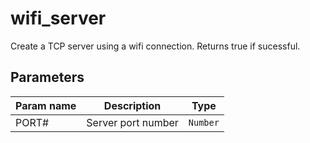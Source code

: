 wifi_server
==========

Create a TCP server using a wifi connection. Returns true if sucessful.

Parameters
----------

| Param name | Description | Type     |
 ------------|-------------|----------
| PORT#     | Server port number | `Number` |
